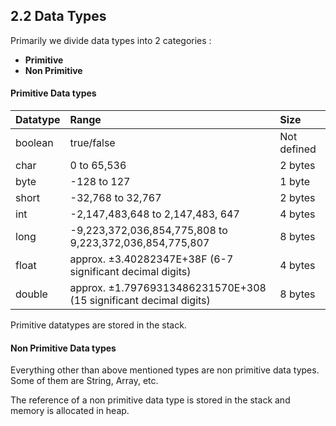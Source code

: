 ## 2.2 Data Types

Primarily we divide data types into 2 categories : 

+ **Primitive**
+ **Non Primitive**

#### Primitive Data types

| Datatype | Range | Size |
| :--- | :--- | :--- |
| boolean | true/false | Not defined |
| char | 0 to 65,536| 2 bytes |
| byte | -128 to 127 | 1 byte |
| short | -32,768 to 32,767 | 2 bytes |
| int | -2,147,483,648 to 2,147,483, 647 | 4 bytes |
| long | -9,223,372,036,854,775,808 to 9,223,372,036,854,775,807  | 8 bytes |
| float | approx. ±3.40282347E+38F (6-7 significant decimal digits)  | 4 bytes |
| double | 	approx. ±1.79769313486231570E+308 (15 significant decimal digits) | 8 bytes |

Primitive datatypes are stored in the stack. 

#### Non Primitive Data types

Everything other than above mentioned types are non primitive data types. Some of them are String, Array, etc. 

The reference of a non primitive data type is stored in the stack and memory is allocated in heap.

